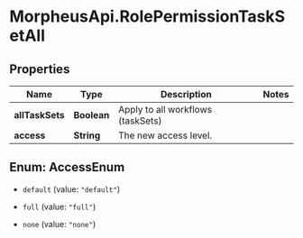 # MorpheusApi.RolePermissionTaskSetAll

## Properties

Name | Type | Description | Notes
------------ | ------------- | ------------- | -------------
**allTaskSets** | **Boolean** | Apply to all workflows (taskSets) | 
**access** | **String** | The new access level. | 



## Enum: AccessEnum


* `default` (value: `"default"`)

* `full` (value: `"full"`)

* `none` (value: `"none"`)




